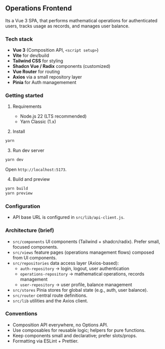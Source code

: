 ## Operations Frontend

Its a Vue 3 SPA, that performs mathematical operations for authenticated users, tracks usage as records, and manages user balance.

### Tech stack

- **Vue 3** (Composition API, `<script setup>`)
- **Vite** for dev/build
- **Tailwind CSS** for styling
- **Shadcn Vue / Radix** components (customized)
- **Vue Router** for routing
- **Axios** via a small repository layer
- **Pinia** for Auth managemement

### Getting started

1. Requirements

   - Node.js 22 (LTS recommended)
   - Yarn Classic (1.x)

2. Install

```bash
yarn
```

3. Run dev server

```bash
yarn dev
```

Open `http://localhost:5173`.

4. Build and preview

```bash
yarn build
yarn preview
```

### Configuration

- API base URL is configured in `src/lib/api-client.js`.

### Architecture (brief)

- `src/components` UI components (Tailwind + shadcn/radix). Prefer small, focused components.
- `src/views` feature pages (operations management flows) composed from UI components.
- `src/repositories` data access layer (Axios-based):
  - `auth-repository` → login, logout, user authentication
  - `operations-repository` → mathematical operations, records management
  - `user-repository` → user profile, balance management
- `src/stores` Pinia stores for global state (e.g., auth, user balance).
- `src/router` central route definitions.
- `src/lib` utilities and the Axios client.

### Conventions

- Composition API everywhere, no Options API.
- Use composables for reusable logic; helpers for pure functions.
- Keep components small and declarative; prefer slots/props.
- Formatting via ESLint + Prettier.
